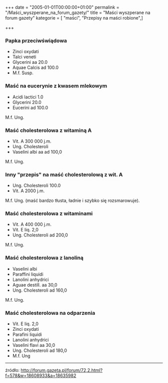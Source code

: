 +++
date = "2005-01-01T00:00:00+01:00"
permalink = "/Maści_wyszperane_na_forum_gazety/"
title = "Maści wyszperane na forum gazety"
kategorie = [ "maści", "Przepisy na maści robione",]

+++

### Papka przeciwświądowa

-   Zinci oxydati
-   Talci veneti
-   Glycerini aa 20.0
-   Aquae Calcis ad 100.0
-   M.f. Susp.

### Maść na eucerynie z kwasem mlekowym

-   Acidi lactici 1.0
-   Glycerini 20.0
-   Eucerini ad 100.0

M.f. Ung.

### Maść cholesterolowa z witaminą A

-   Vit. A 300 000 j.m.
-   Ung. Cholesteroli
-   Vaselini albi aa ad 100,0

M.f. Ung.

### Inny "przepis" na maść cholesterolową z wit. A

-   Ung. Cholesteroli 100.0
-   Vit. A 2000 j.m.

M.f. Ung. (maść bardzo tłusta, ładnie i szybko się rozsmarowuje).

### Maść cholesterolowa z witaminami

-   Vit. A 400 000 j.m.
-   Vit. E liq. 2,0
-   Ung. Cholesteroli ad 200,0

M.f. Ung.

### Maść cholesterolowa z lanoliną

-   Vaselini albi
-   Paraffini liquidi
-   Lanolini anhydrici
-   Aguae destill. aa 30,0
-   Ung. Cholesteroli ad 160,0

M.f. Ung.

### Maść cholesterolowa na odparzenia

-   Vit. E liq. 2,0
-   Zinci oxydati
-   Parafini liquidi
-   Lanolini anhydrici
-   Vaselini flavi aa 30,0
-   Ung. Cholesteroli ad 180,0
-   M.f. Ung

------------------------------------------------------------------------

źródło: <http://forum.gazeta.pl/forum/72,2.html?f=578&w=18608933&a=18635982>

